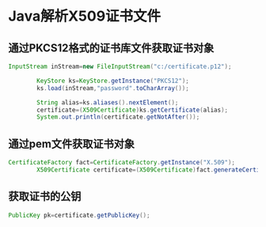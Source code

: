 # Java解析X509证书文件

## 通过PKCS12格式的证书库文件获取证书对象

```java
InputStream inStream=new FileInputStream("c:/certificate.p12");

        KeyStore ks=KeyStore.getInstance("PKCS12");
        ks.load(inStream,"password".toCharArray());

        String alias=ks.aliases().nextElement();
        certificate=(X509Certificate)ks.getCertificate(alias);
        System.out.println(certificate.getNotAfter());
```

## 通过pem文件获取证书对象

```java
CertificateFactory fact=CertificateFactory.getInstance("X.509");
        X509Certificate certificate=(X509Certificate)fact.generateCertificate(new FileInputStream("conf/server.crt"));
```

## 获取证书的公钥

```java
PublicKey pk=certificate.getPublicKey();
```

